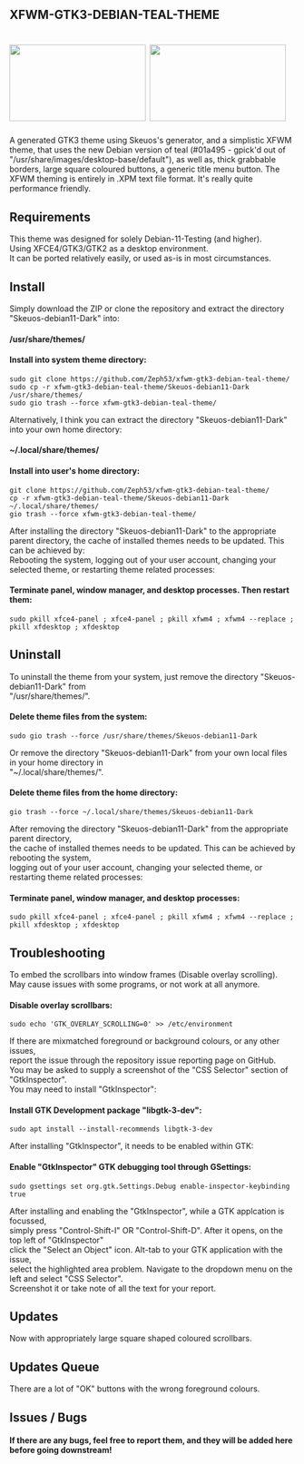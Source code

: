 ##    XFWM-GTK3-DEBIAN-TEAL-THEME  


# <img src="https://github.com/Zeph53/xfwm-gtk3-debian-teal-theme/assets/102870900/557fb16f-4c9c-4c8a-96ac-94b9f1f59d68" height="135" width="240"> <img src="https://github.com/Zeph53/xfwm-gtk3-debian-teal-theme/assets/102870900/3c67318e-2ddb-4cc7-8c5e-b3eea7fdb8f0" height="135" width="240">  


A generated GTK3 theme using Skeuos's generator, and a simplistic XFWM theme, that uses the new Debian version of teal (#01a495 - gpick'd out of "/usr/share/images/desktop-base/default"), as well as, thick grabbable borders, large square coloured buttons, a generic title menu button. The XFWM theming is entirely in .XPM text file format. It's really quite performance friendly.  


## Requirements  
This theme was designed for solely Debian-11-Testing (and higher).  
Using XFCE4/GTK3/GTK2 as a desktop environment.  
It can be ported relatively easily, or used as-is in most circumstances.  


## Install  
Simply download the ZIP or clone the repository and extract the directory "Skeuos-debian11-Dark" into:  
#### /usr/share/themes/  
#### Install into system theme directory:  
    sudo git clone https://github.com/Zeph53/xfwm-gtk3-debian-teal-theme/
    sudo cp -r xfwm-gtk3-debian-teal-theme/Skeuos-debian11-Dark /usr/share/themes/
    sudo gio trash --force xfwm-gtk3-debian-teal-theme/
Alternatively, I think you can extract the directory "Skeuos-debian11-Dark" into your own home directory:  
#### ~/.local/share/themes/  
#### Install into user's home directory:  
    git clone https://github.com/Zeph53/xfwm-gtk3-debian-teal-theme/
    cp -r xfwm-gtk3-debian-teal-theme/Skeuos-debian11-Dark ~/.local/share/themes/
    gio trash --force xfwm-gtk3-debian-teal-theme/
After installing the directory "Skeuos-debian11-Dark" to the appropriate parent directory, the cache of installed themes needs to be updated. This can be achieved by:  
Rebooting the system, logging out of your user account, changing your selected theme, or restarting theme related processes:  
#### Terminate panel, window manager, and desktop processes. Then restart them:  
    sudo pkill xfce4-panel ; xfce4-panel ; pkill xfwm4 ; xfwm4 --replace ; pkill xfdesktop ; xfdesktop


## Uninstall  
To uninstall the theme from your system, just remove the directory "Skeuos-debian11-Dark" from  
"/usr/share/themes/".  
#### Delete theme files from the system:  
    sudo gio trash --force /usr/share/themes/Skeuos-debian11-Dark
Or remove the directory "Skeuos-debian11-Dark" from your own local files in your home directory in  
"~/.local/share/themes/".  
#### Delete theme files from the home directory:  
    gio trash --force ~/.local/share/themes/Skeuos-debian11-Dark
After removing the directory "Skeuos-debian11-Dark" from the appropriate parent directory,  
the cache of installed themes needs to be updated. This can be achieved by rebooting the system,  
logging out of your user account, changing your selected theme, or restarting theme related processes:  
#### Terminate panel, window manager, and desktop processes:  
    sudo pkill xfce4-panel ; xfce4-panel ; pkill xfwm4 ; xfwm4 --replace ; pkill xfdesktop ; xfdesktop


## Troubleshooting  
To embed the scrollbars into window frames (Disable overlay scrolling).  
May cause issues with some programs, or not work at all anymore.  
#### Disable overlay scrollbars:  
    sudo echo 'GTK_OVERLAY_SCROLLING=0' >> /etc/environment
If there are mixmatched foreground or background colours, or any other issues,  
report the issue through the repository issue reporting page on GitHub.  
You may be asked to supply a screenshot of the "CSS Selector" section of "GtkInspector".  
You may need to install "GtkInspector":  
#### Install GTK Development package "libgtk-3-dev":  
    sudo apt install --install-recommends libgtk-3-dev
After installing "GtkInspector", it needs to be enabled within GTK:  
#### Enable "GtkInspector" GTK debugging tool through GSettings:  
    sudo gsettings set org.gtk.Settings.Debug enable-inspector-keybinding true
After installing and enabling the "GtkInspector", while a GTK applcation is focussed,  
simply press "Control-Shift-I" OR "Control-Shift-D". After it opens, on the top left of "GtkInspector"  
click the "Select an Object" icon. Alt-tab to your GTK application with the issue,  
select the highlighted area problem. Navigate to the dropdown menu on the left and select "CSS Selector".  
Screenshot it or take note of all the text for your report.  


## Updates  
Now with appropriately large square shaped coloured scrollbars.  


## Updates Queue  
There are a lot of "OK" buttons with the wrong foreground colours.  


## Issues / Bugs  
#### If there are any bugs, feel free to report them, and they will be added here before going downstream!  


##  
